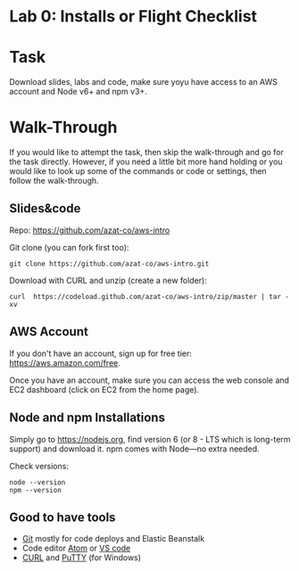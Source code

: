 # Lab 0: Installs or Flight Checklist

# Task

Download slides, labs and code, make sure yoyu have access to an AWS account and Node v6+ and npm v3+.

# Walk-Through

If you would like to attempt the task, then skip the walk-through and go for the task directly. However, if you need a little bit more hand holding or you would like to look up some of the commands or code or settings, then follow the walk-through.

## Slides&code

Repo: <https://github.com/azat-co/aws-intro>

Git clone (you can fork first too):

```
git clone https://github.com/azat-co/aws-intro.git
```

Download with CURL and unzip (create a new folder):

```
curl  https://codeload.github.com/azat-co/aws-intro/zip/master | tar -xv
```

## AWS Account

If you don't have an account, sign up for free tier: <https://aws.amazon.com/free>.

Once you have an account, make sure you can access the web console and EC2 dashboard (click on EC2 from the home page).

## Node and npm Installations

Simply go to <https://nodejs.org>, find version 6 (or 8 - LTS which is long-term support) and download it. npm comes with Node—no extra needed.


Check versions:

```
node --version
npm --version
```

## Good to have tools

* [Git](https://git-scm.com) mostly for code deploys and Elastic Beanstalk
* Code editor [Atom](https://atom.io) or [VS code](https://code.visualstudio.com)
* [CURL](https://curl.haxx.se/download.html) and [PuTTY](http://www.putty.org) (for Windows)
